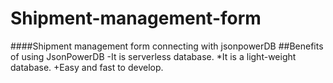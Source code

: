# Shipment-management-form
####Shipment management form connecting with jsonpowerDB
##Benefits of using JsonPowerDB
-It is serverless database.
*It is a light-weight database.
+Easy and fast to develop.
